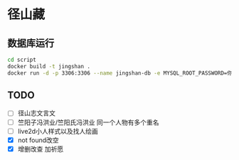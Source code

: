 # 径山藏

## 数据库运行
```bash
cd script
docker build -t jingshan .
docker run -d -p 3306:3306 --name jingshan-db -e MYSQL_ROOT_PASSWORD=你的密码 jingshan
```


## TODO
- [ ] 径山志文言文
- [ ] 竺阳子冯洪业/竺阳氏冯洪业 同一个人物有多个重名
- [ ] live2d小人样式以及找人绘画
- [x] not found改空
- [x] 增删改查 加祈愿
